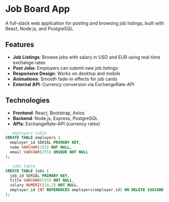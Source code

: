 # Job Board App

A full-stack web application for posting and browsing job listings, built with React, Node.js, and PostgreSQL.

## Features
- **Job Listings**: Browse jobs with salary in USD and EUR using real-time exchange rates
- **Post Jobs**: Employers can submit new job listings
- **Responsive Design**: Works on desktop and mobile
- **Animations**: Smooth fade-in effects for job cards
- **External API**: Currency conversion via ExchangeRate-API

## Technologies
- **Frontend**: React, Bootstrap, Axios
- **Backend**: Node.js, Express, PostgreSQL
- **APIs**: ExchangeRate-API (currency rates)

```sql
-- employers table
CREATE TABLE employers (
  employer_id SERIAL PRIMARY KEY,
  name VARCHAR(255) NOT NULL,
  email VARCHAR(255) UNIQUE NOT NULL
);

-- jobs table
CREATE TABLE jobs (
  job_id SERIAL PRIMARY KEY,
  title VARCHAR(255) NOT NULL,
  salary NUMERIC(10,2) NOT NULL,
  employer_id INT REFERENCES employers(employer_id) ON DELETE CASCADE
);
